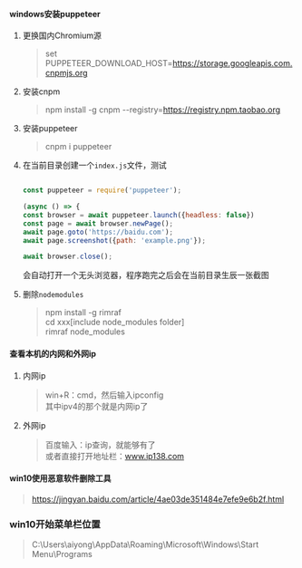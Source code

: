 <!--
 * @Date: 2021-06-12 18:31:22
 * @LastEditors: Lq
 * @LastEditTime: 2021-12-02 10:19:46
 * @FilePath: \learnningNotes\windows\index.md
-->
#### windows安装puppeteer
1. 更换国内Chromium源

    > set	PUPPETEER_DOWNLOAD_HOST=https://storage.googleapis.com.cnpmjs.org

2. 安装cnpm

    > npm install -g cnpm --registry=https://registry.npm.taobao.org

3. 安装puppeteer

    > cnpm i puppeteer

4. 在当前目录创建一个`index.js`文件，测试

    ```js

    const puppeteer = require('puppeteer');
    
    (async () => {
    const browser = await puppeteer.launch({headless: false})
    const page = await browser.newPage();
    await page.goto('https://baidu.com');
    await page.screenshot({path: 'example.png'});
    
    await browser.close();
    ```

    会自动打开一个无头浏览器，程序跑完之后会在当前目录生辰一张截图

5. 删除`nodemodules`

    > npm install -g rimraf    
    > cd xxx[include node_modules folder]  
    > rimraf node_modules  

#### 查看本机的内网和外网ip

1. 内网ip

    > win+R：cmd，然后输入ipconfig  
    > 其中ipv4的那个就是内网ip了

2. 外网ip

    > 百度输入：ip查询，就能够有了  
    > 或者直接打开地址栏：www.ip138.com


#### win10使用恶意软件删除工具

> https://jingyan.baidu.com/article/4ae03de351484e7efe9e6b2f.html

### win10开始菜单栏位置

> C:\Users\aiyong\AppData\Roaming\Microsoft\Windows\Start Menu\Programs